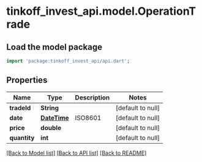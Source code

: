 # tinkoff_invest_api.model.OperationTrade

## Load the model package
```dart
import 'package:tinkoff_invest_api/api.dart';
```

## Properties
Name | Type | Description | Notes
------------ | ------------- | ------------- | -------------
**tradeId** | **String** |  | [default to null]
**date** | [**DateTime**](DateTime.md) | ISO8601 | [default to null]
**price** | **double** |  | [default to null]
**quantity** | **int** |  | [default to null]

[[Back to Model list]](../README.md#documentation-for-models) [[Back to API list]](../README.md#documentation-for-api-endpoints) [[Back to README]](../README.md)


